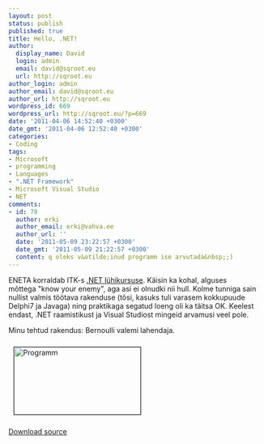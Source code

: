 ```yaml
---
layout: post
status: publish
published: true
title: Hello, .NET!
author:
  display_name: David
  login: admin
  email: david@sqroot.eu
  url: http://sqroot.eu
author_login: admin
author_email: david@sqroot.eu
author_url: http://sqroot.eu
wordpress_id: 669
wordpress_url: http://sqroot.eu/?p=669
date: '2011-04-06 14:52:40 +0300'
date_gmt: '2011-04-06 12:52:40 +0300'
categories:
- Coding
tags:
- Microsoft
- programming
- Languages
- ".NET Framework"
- Microsoft Visual Studio
- NET
comments:
- id: 78
  author: erki
  author_email: erki@vahva.ee
  author_url: ''
  date: '2011-05-09 23:22:57 +0300'
  date_gmt: '2011-05-09 21:22:57 +0300'
  content: q oleks v&otilde;inud programm ise arvutada&nbsp;;)
---
```

<p>ENETA korraldab ITK-s <a href="http://www.eneta.ee/uudised/blogid/Lehed/6-osaline-tasuta-net-arenduse-luhikursus.aspx">.NET lühikursuse</a>. Käisin ka kohal, alguses mõttega "know your enemy", aga asi ei olnudki nii hull. Kolme tunniga sain nullist valmis töötava rakenduse (tõsi, kasuks tuli varasem kokkupuude Delphi7 ja Javaga) ning praktikaga segatud loeng oli ka täitsa OK. Keelest endast, .NET raamistikust ja Visual Studiost mingeid arvamusi veel pole.</p>
<p>Minu tehtud rakendus: Bernoulli valemi lahendaja.</p>
<p><a href="http://sqroot.eu/wp-content/uploads/file/Capture.PNG"><img style="border-width: 1px; border-style: solid; margin: 10px; width: 250px; height: 133px;" alt="Programm" src="http://sqroot.eu/wp-content/uploads/file/Capture.PNG" /></a></p>
<p><a href="http://sqroot.eu/wp-content/uploads/2011/04/Bernoull.zip">Download source</a></p>
